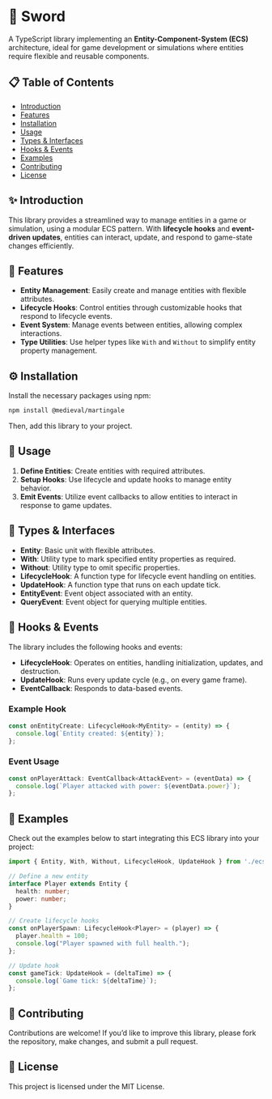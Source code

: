 # 🏰 Sword

A TypeScript library implementing an **Entity-Component-System (ECS)** architecture, ideal for game development or simulations where entities require flexible and reusable components. 

## 📋 Table of Contents
- [Introduction](#introduction)
- [Features](#features)
- [Installation](#installation)
- [Usage](#usage)
- [Types & Interfaces](#types--interfaces)
- [Hooks & Events](#hooks--events)
- [Examples](#examples)
- [Contributing](#contributing)
- [License](#license)

## ✨ Introduction

This library provides a streamlined way to manage entities in a game or simulation, using a modular ECS pattern. With **lifecycle hooks** and **event-driven updates**, entities can interact, update, and respond to game-state changes efficiently.

## 🌟 Features
- **Entity Management**: Easily create and manage entities with flexible attributes.
- **Lifecycle Hooks**: Control entities through customizable hooks that respond to lifecycle events.
- **Event System**: Manage events between entities, allowing complex interactions.
- **Type Utilities**: Use helper types like `With` and `Without` to simplify entity property management.

## ⚙️ Installation

Install the necessary packages using npm:

```bash
npm install @medieval/martingale
```

Then, add this library to your project.

## 🚀 Usage

1. **Define Entities**: Create entities with required attributes.
2. **Setup Hooks**: Use lifecycle and update hooks to manage entity behavior.
3. **Emit Events**: Utilize event callbacks to allow entities to interact in response to game updates.

## 📖 Types & Interfaces

- **Entity**: Basic unit with flexible attributes.
- **With**: Utility type to mark specified entity properties as required.
- **Without**: Utility type to omit specific properties.
- **LifecycleHook**: A function type for lifecycle event handling on entities.
- **UpdateHook**: A function type that runs on each update tick.
- **EntityEvent**: Event object associated with an entity.
- **QueryEvent**: Event object for querying multiple entities.

## 🔄 Hooks & Events

The library includes the following hooks and events:
- **LifecycleHook**: Operates on entities, handling initialization, updates, and destruction.
- **UpdateHook**: Runs every update cycle (e.g., on every game frame).
- **EventCallback**: Responds to data-based events.
  
### Example Hook

```typescript
const onEntityCreate: LifecycleHook<MyEntity> = (entity) => {
  console.log(`Entity created: ${entity}`);
};
```

### Event Usage

```typescript
const onPlayerAttack: EventCallback<AttackEvent> = (eventData) => {
  console.log(`Player attacked with power: ${eventData.power}`);
};
```

## 📝 Examples

Check out the examples below to start integrating this ECS library into your project:

```typescript
import { Entity, With, Without, LifecycleHook, UpdateHook } from './ecs';

// Define a new entity
interface Player extends Entity {
  health: number;
  power: number;
}

// Create lifecycle hooks
const onPlayerSpawn: LifecycleHook<Player> = (player) => {
  player.health = 100;
  console.log("Player spawned with full health.");
};

// Update hook
const gameTick: UpdateHook = (deltaTime) => {
  console.log(`Game tick: ${deltaTime}`);
};
```

## 🤝 Contributing

Contributions are welcome! If you’d like to improve this library, please fork the repository, make changes, and submit a pull request.

## 📄 License

This project is licensed under the MIT License.
